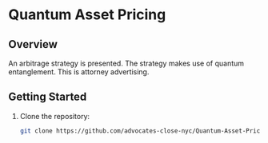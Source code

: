 # Quantum Asset Pricing

## Overview
An arbitrage strategy is presented. The strategy makes use of quantum entanglement. This is attorney advertising.

## Getting Started
1. Clone the repository:
   ```bash
   git clone https://github.com/advocates-close-nyc/Quantum-Asset-Pricing.git
